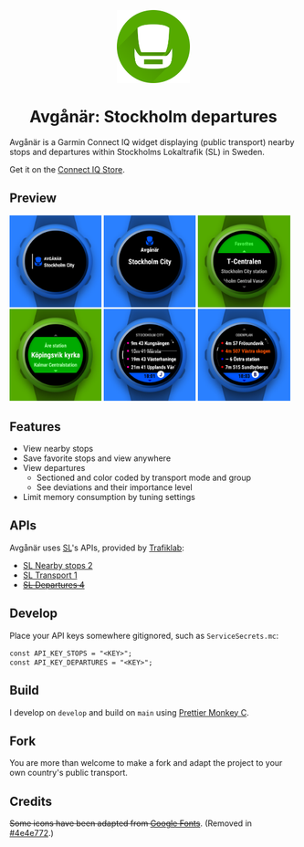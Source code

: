 <p align="center"><img width="128" height="128" src="presentation/logo.png"></p>
<h1 align="center">Avgånär: Stockholm departures</h1>

Avgånär is a Garmin Connect IQ widget displaying (public transport) nearby stops and departures within Stockholms Lokaltrafik (SL) in Sweden.

Get it on the [Connect IQ Store](https://apps.garmin.com/apps/a96ddb52-3edd-4298-8348-5bd818376a2a).

## Preview

<p><img src="presentation/view-glance.png" width="32%" /> <img src="presentation/view-preview.png" width="32%" /> <img src="presentation/view-stops-nearby.png" width="32%" /> <img src="presentation/view-stops-favorites.png" width="32%" /> <img src="presentation/view-departures-train.png" width="32%" /> <img src="presentation/view-departures-bus.png" width="32%" /> </p>

## Features

- View nearby stops
- Save favorite stops and view anywhere
- View departures
  - Sectioned and color coded by transport mode and group
  - See deviations and their importance level
- Limit memory consumption by tuning settings

## APIs

Avgånär uses [SL](https://sl.se/)'s APIs, provided by [Trafiklab](https://www.trafiklab.se):

- [SL Nearby stops 2](https://www.trafiklab.se/api/trafiklab-apis/sl/nearby-stops-2)
- [SL Transport 1](https://www.trafiklab.se/api/trafiklab-apis/sl/transport)
- ~~[SL Departures 4](https://www.trafiklab.se/api/trafiklab-apis/sl/departures-4/)~~

## Develop

Place your API keys somewhere gitignored, such as `ServiceSecrets.mc`:

```
const API_KEY_STOPS = "<KEY>";
const API_KEY_DEPARTURES = "<KEY>";
```

## Build

I develop on `develop` and build on `main` using [Prettier Monkey C](https://github.com/markw65/prettier-extension-monkeyc).

## Fork

You are more than welcome to make a fork and adapt the project to your own country's public transport.

## Credits

~~Some icons have been adapted from [Google Fonts](https://fonts.google.com/icons?icon.query=sign)~~. (Removed in [#4e4e772](https://github.com/felwal/avganar/commit/4e4e7724eca011174257edb4b2e3462818f5bd86).)
